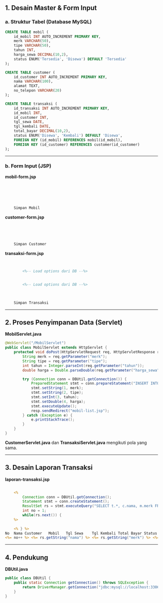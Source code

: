 ## 1. Desain Master & Form Input

### a. Struktur Tabel (Database MySQL)

```sql
CREATE TABLE mobil (
    id_mobil INT AUTO_INCREMENT PRIMARY KEY,
    merk VARCHAR(50),
    tipe VARCHAR(50),
    tahun INT,
    harga_sewa DECIMAL(10,2),
    status ENUM('Tersedia', 'Disewa') DEFAULT 'Tersedia'
);

CREATE TABLE customer (
    id_customer INT AUTO_INCREMENT PRIMARY KEY,
    nama VARCHAR(100),
    alamat TEXT,
    no_telepon VARCHAR(20)
);

CREATE TABLE transaksi (
    id_transaksi INT AUTO_INCREMENT PRIMARY KEY,
    id_mobil INT,
    id_customer INT,
    tgl_sewa DATE,
    tgl_kembali DATE,
    total_bayar DECIMAL(10,2),
    status ENUM('Disewa', 'Kembali') DEFAULT 'Disewa',
    FOREIGN KEY (id_mobil) REFERENCES mobil(id_mobil),
    FOREIGN KEY (id_customer) REFERENCES customer(id_customer)
);
```

---

### b. Form Input (JSP)

**mobil-form.jsp**

```jsp

    
    
    
    
    Simpan Mobil

```

**customer-form.jsp**

```jsp

    
    
    
    Simpan Customer

```

**transaksi-form.jsp**

```jsp

    
        <%-- Load options dari DB --%>
    
    
        <%-- Load options dari DB --%>
    
    
    
    Simpan Transaksi

```

---

## 2. Proses Penyimpanan Data (Servlet)

**MobilServlet.java**

```java
@WebServlet("/MobilServlet")
public class MobilServlet extends HttpServlet {
    protected void doPost(HttpServletRequest req, HttpServletResponse resp) throws ServletException, IOException {
        String merk = req.getParameter("merk");
        String tipe = req.getParameter("tipe");
        int tahun = Integer.parseInt(req.getParameter("tahun"));
        double harga = Double.parseDouble(req.getParameter("harga_sewa"));

        try (Connection conn = DBUtil.getConnection()) {
            PreparedStatement stmt = conn.prepareStatement("INSERT INTO mobil (merk, tipe, tahun, harga_sewa) VALUES (?, ?, ?, ?)");
            stmt.setString(1, merk);
            stmt.setString(2, tipe);
            stmt.setInt(3, tahun);
            stmt.setDouble(4, harga);
            stmt.executeUpdate();
            resp.sendRedirect("mobil-list.jsp");
        } catch (Exception e) {
            e.printStackTrace();
        }
    }
}
```

**CustomerServlet.java** dan **TransaksiServlet.java** mengikuti pola yang sama.

---

## 3. Desain Laporan Transaksi

**laporan-transaksi.jsp**

```jsp

    <%
        Connection conn = DBUtil.getConnection();
        Statement stmt = conn.createStatement();
        ResultSet rs = stmt.executeQuery("SELECT t.*, c.nama, m.merk FROM transaksi t JOIN customer c ON t.id_customer=c.id_customer JOIN mobil m ON t.id_mobil=m.id_mobil");
        int no = 1;
        while(rs.next()) {
    %>
    
    <% } %>
No	Nama Customer	Mobil	Tgl Sewa	Tgl Kembali	Total Bayar	Status
<%= no++ %>	<%= rs.getString("nama") %>	<%= rs.getString("merk") %>	<%= rs.getDate("tgl_sewa") %>	<%= rs.getDate("tgl_kembali") %>	<%= rs.getDouble("total_bayar") %>	<%= rs.getString("status") %>

```

---

## 4. Pendukung

**DBUtil.java**

```java
public class DBUtil {
    public static Connection getConnection() throws SQLException {
        return DriverManager.getConnection("jdbc:mysql://localhost:3306/rentcar", "root", "");
    }
}
```
